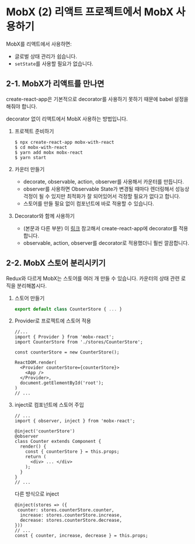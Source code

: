 # MobX (2) 리액트 프로젝트에서 MobX 사용하기

MobX를 리액트에서 사용하면:

- 글로벌 상태 관리가 쉽습니다.
- `setState`를 사용할 필요가 없습니다.

## 2-1. MobX가 리액트를 만나면

create-react-app은 기본적으로 decorator를 사용하기 못하기 때문에 babel 설정을 해줘야 합니다.

decorator 없이 리액트에서 MobX 사용하는 방법입니다.

1. 프로젝트 준비하기

   ```
   $ npx create-react-app mobx-with-react
   $ cd mobx-with-react
   $ yarn add mobx mobx-react
   $ yarn start
   ```

2. 카운터 만들기

   - decorate, observable, action, observer를 사용해서 카운터를 만듭니다.
   - observer를 사용하면 Observable State가 변경될 때마다 렌더링해서 성능상 걱정이 될 수 있지만 최적화가 잘 되어있어서 걱정할 필요가 없다고 합니다.
   - 스토어를 만들 필요 없이 컴포넌트에 바로 적용할 수 있습니다.

3. Decorator와 함께 사용하기

   - (본문과 다른 부분) 이 [링크](https://medium.com/@michielsikma/adding-decorator-support-to-create-react-app-projects-using-react-app-rewired-df48e7ffd636) 참고해서 create-react-app에 decorator를 적용합니다.
   - observable, action, observer를 decorator로 적용했더니 훨씬 깔끔합니다.

## 2-2. MobX 스토어 분리시키기

Redux와 다르게 MobX는 스토어를 여러 개 만들 수 있습니다. 카운터의 상태 관련 로직을 분리해봅시다.

1. 스토어 만들기

   ```javascript
   export default class CounterStore { ... }
   ```

2. Provider로 프로젝트에 스토어 적용

   ```react
   //...
   import { Provider } from 'mobx-react';
   import CounterStore from './stores/CounterStore';
   
   const counterStore = new CounterStore();
   
   ReactDOM.render(
     <Provider counterStore={counterStore}>
       <App />
     </Provider>,
     document.getElementById('root');
   )
   // ...
   ```

3. inject로 컴포넌트에 스토어 주입

   ```react
   // ...
   import { observer, inject } from 'mobx-react';
   
   @inject('counterStore')
   @observer
   class Counter extends Component {
     render() {
       const { counterStore } = this.props;
       return (
         <div> ... </div>
       );
     }
   }
   // ...
   ```

   다른 방식으로 inject

   ```react
   @inject(stores => ({
   	counter: stores.counterStore.counter,
     increase: stores.counterStore.increase,
     decrease: stores.counterStore.decrease,
   }))
   // ...
   const { counter, increase, decrease } = this.props;
   ```

